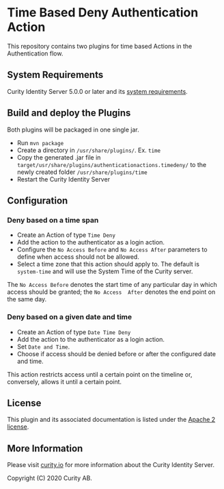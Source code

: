# Time Based Deny Authentication Action

This repository contains two plugins for time based Actions in the Authentication flow.

## System Requirements

Curity Identity Server 5.0.0 or later and its [system requirements](https://developer.curity.io/docs/latest/system-admin-guide/system-requirements.html).

## Build and deploy the Plugins

Both plugins will be packaged in one single jar.

* Run `mvn package`
* Create a directory in `/usr/share/plugins/`. Ex. `time`
* Copy the generated .jar file in `target/usr/share/plugins/authenticationactions.timedeny/` to the newly created folder `/usr/share/plugins/time`
* Restart the Curity Identity Server

## Configuration

### Deny based on a time span
* Create an Action of type `Time Deny`
* Add the action to the authenticator as a login action.
* Configure the `No Access Before` and `No Access After` parameters to define when access should not be allowed.
* Select a time zone that this action should apply to. The default is `system-time` and will use the System Time of the Curity server.

The `No Access Before` denotes the start time of any particular day in which access should be granted; the `No Access 
After` denotes the end point on the same day. 

### Deny based on a given date and time
* Create an Action of type `Date Time Deny`
* Add the action to the authenticator as a login action.
* Set `Date and Time`.
* Choose if access should be denied before or after the configured date and time.

This action restricts access until a certain point on the timeline or, conversely, allows it until a certain point.

## License

This plugin and its associated documentation is listed under the [Apache 2 license](LICENSE).

## More Information

Please visit [curity.io](https://curity.io/) for more information about the Curity Identity Server.

Copyright (C) 2020 Curity AB.
